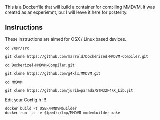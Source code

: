 This is a Dockerfile that will build a container for compiling MMDVM. It was created as an experiemnt, but I will leave it here for posterity.

## Instructions

These instructions are aimed for OSX / Linux based devices.

```
cd /usr/src

git clone https://github.com/marrold/Dockerized-MMDVM-Compiler.git

cd Dockerized-MMDVM-Compiler.git

git clone https://github.com/g4klx/MMDVM.git

cd MMDVM

git clone https://github.com/juribeparada/STM32F4XX_Lib.git
```

Edit your Config.h !!!

```
docker build -t USER/MMDVMbuilder .
docker run -it -v $(pwd):/tmp/MMDVM mmdvmbuilder make
```
